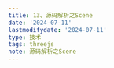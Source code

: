 ```yaml
---
title: 13、源码解析之Scene
date: '2024-07-11'
lastmodifydate: '2024-07-11'
type: 技术
tags: threejs
note: 源码解析之Scene
---
```


<Valine></Valine>